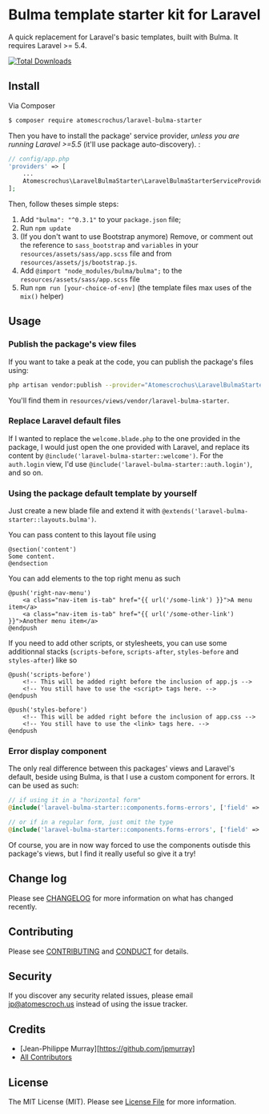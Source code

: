 # Bulma template starter kit for Laravel

A quick replacement for Laravel's basic templates, built with Bulma. It requires Laravel >= 5.4.

[![Total Downloads](https://poser.pugx.org/atomescrochus/laravel-bulma-starter/downloads)](https://packagist.org/packages/atomescrochus/laravel-bulma-starter)

## Install

Via Composer

``` bash
$ composer require atomescrochus/laravel-bulma-starter
```

Then you have to install the package' service provider, _unless you are running Laravel >=5.5_ (it'll use package auto-discovery). :

```php
// config/app.php
'providers' => [
    ...
    Atomescrochus\LaravelBulmaStarter\LaravelBulmaStarterServiceProvider::class,
];
```

Then, follow theses simple steps:

1. Add `"bulma": "^0.3.1"` to your `package.json` file;
2. Run `npm update`
3. (If you don't want to use Bootstrap anymore) Remove, or comment out the reference to `sass_bootstrap` and `variables` in your `resources/assets/sass/app.scss` file and from `resources/assets/js/bootstrap.js`.
4. Add `@import "node_modules/bulma/bulma";` to the `resources/assets/sass/app.scss` file
5. Run `npm run [your-choice-of-env]` (the template files max uses of the `mix()` helper)

## Usage
### Publish the package's view files
If you want to take a peak at the code, you can publish the package's files using:

```bash
php artisan vendor:publish --provider="Atomescrochus\LaravelBulmaStarter\LaravelBulmaStarterServiceProvider" --tag="views"
```

You'll find them in `resources/views/vendor/laravel-bulma-starter`.

### Replace Laravel default files
If I wanted to replace the `welcome.blade.php` to the one provided in the package, I would just open the one provided with Laravel, and replace its content by `@include('laravel-bulma-starter::welcome')`. For the `auth.login` view, I'd use `@include('laravel-bulma-starter::auth.login')`, and so on.

### Using the package default template by yourself
Just create a new blade file and extend it with `@extends('laravel-bulma-starter::layouts.bulma')`.

You can pass content to this layout file using

```
@section('content')
Some content.
@endsection
```

You can add elements to the top right menu as such

```
@push('right-nav-menu')
    <a class="nav-item is-tab" href="{{ url('/some-link') }}">A menu item</a>
    <a class="nav-item is-tab" href="{{ url('/some-other-link') }}">Another menu item</a>
@endpush
```

If you need to add other scripts, or stylesheets, you can use some additionnal stacks (`scripts-before`, `scripts-after`, `styles-before` and `styles-after`) like so

```
@push('scripts-before')
    <!-- This will be added right before the inclusion of app.js --> 
    <!-- You still have to use the <script> tags here. -->
@endpush

@push('styles-before')
    <!-- This will be added right before the inclusion of app.css --> 
    <!-- You still have to use the <link> tags here. -->
@endpush
```

### Error display component
The only real difference between this packages' views and Laravel's default, beside using Bulma, is that I use a custom component for errors. It can be used as such:

```php
// if using it in a "horizontal form"
@include('laravel-bulma-starter::components.forms-errors', ['field' => 'nameOfField', 'type' => 'horizontal'])

// or if in a regular form, just omit the type
@include('laravel-bulma-starter::components.forms-errors', ['field' => 'nameOfField'])
```

Of course, you are in now way forced to use the components outisde this package's views, but I find it really useful so give it a try!

## Change log

Please see [CHANGELOG](CHANGELOG.md) for more information on what has changed recently.

## Contributing

Please see [CONTRIBUTING](CONTRIBUTING.md) and [CONDUCT](CONDUCT.md) for details.

## Security

If you discover any security related issues, please email jp@atomescroch.us instead of using the issue tracker.

## Credits

- [Jean-Philippe Murray][https://github.com/jpmurray]
- [All Contributors](../../contributors)

## License

The MIT License (MIT). Please see [License File](LICENSE.md) for more information.
